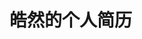 # 皓然的个人简历

<!-- [![在线预览](https://img.shields.io/badge/在线预览-cv.zhilu.cyou-blue)](https://cv.zhilu.cyou) -->
